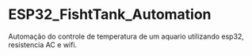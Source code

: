 # ESP32_FishtTank_Automation


Automação do controle de temperatura de um aquario utilizando esp32, resistencia AC e wifi.

